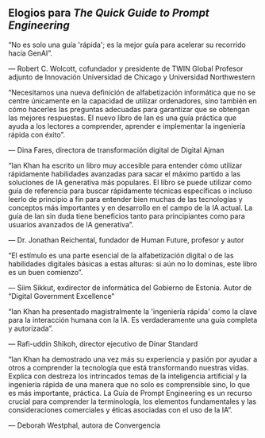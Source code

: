 ## Elogios para *The Quick Guide to Prompt Engineering*

“No es solo una guía 'rápida'; es la mejor guía para acelerar su recorrido hacia GenAI”.

— Robert C. Wolcott, cofundador y presidente de TWIN Global Profesor adjunto de Innovación Universidad de Chicago y Universidad Northwestern

“Necesitamos una nueva definición de alfabetización informática que no se centre únicamente en la capacidad de utilizar ordenadores, sino también en cómo hacerles las preguntas adecuadas para garantizar que se obtengan las mejores respuestas. El nuevo libro de Ian es una guía práctica que ayuda a los lectores a comprender, aprender e implementar la ingeniería rápida con éxito”.

— Dina Fares, directora de transformación digital de Digital Ajman

“Ian Khan ha escrito un libro muy accesible para entender cómo utilizar rápidamente habilidades avanzadas para sacar el máximo partido a las soluciones de IA generativa más populares. El libro se puede utilizar como guía de referencia para buscar rápidamente técnicas específicas o incluso leerlo de principio a fin para entender bien muchas de las tecnologías y conceptos más importantes y en desarrollo en el campo de la IA actual. La guía de Ian sin duda tiene beneficios tanto para principiantes como para usuarios avanzados de IA generativa”.

— Dr. Jonathan Reichental, fundador de Human Future, profesor y autor

“El estímulo es una parte esencial de la alfabetización digital o de las habilidades digitales básicas a estas alturas: si aún no lo dominas, este libro es un buen comienzo”.

— Siim Sikkut, exdirector de informática del Gobierno de Estonia. Autor de “Digital Government Excellence”

“Ian Khan ha presentado magistralmente la 'ingeniería rápida' como la clave para la interacción humana con la IA. Es verdaderamente una guía completa y autorizada”.

— Rafi-uddin Shikoh, director ejecutivo de Dinar Standard

“Ian Khan ha demostrado una vez más su experiencia y pasión por ayudar a otros a comprender la tecnología que está transformando nuestras vidas. Explica con destreza los intrincados temas de la inteligencia artificial y la ingeniería rápida de una manera que no solo es comprensible sino, lo que es más importante, práctica. La Guía de Prompt Engineering es un recurso crucial para comprender la terminología, los elementos fundamentales y las consideraciones comerciales y éticas asociadas con el uso de la IA”.

— Deborah Westphal, autora de Convergencia
